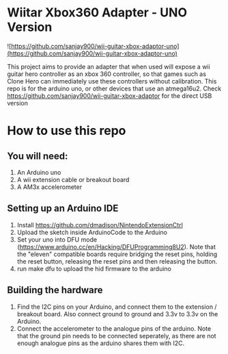 # Wiitar Xbox360 Adapter - UNO Version
![https://github.com/sanjay900/wii-guitar-xbox-adaptor-uno](https://github.com/sanjay900/wii-guitar-xbox-adaptor-uno)

This project aims to provide an adapter that when used will expose a wii guitar hero controller as an xbox 360 controller, so that games such as Clone Hero can immediately use these controllers without calibration. This repo is for the arduino uno, or other devices that use an atmega16u2. Check https://github.com/sanjay900/wii-guitar-xbox-adaptor for the direct USB version

# How to use this repo
## You will need:
1. An Arduino uno
2. A wii extension cable or breakout board
3. A AM3x accelerometer

## Setting up an Arduino IDE
1. Install https://github.com/dmadison/NintendoExtensionCtrl
2. Upload the sketch inside ArduinoCode to the Arduino
3. Set your uno into DFU mode (https://www.arduino.cc/en/Hacking/DFUProgramming8U2). Note that the "eleven" compatible boards require bridging the reset pins, holding the reset button, releasing the reset pins and then releasing the button.
5. run make dfu to upload the hid firmware to the arduino

## Building the hardware
1. Find the I2C pins on your Arduino, and connect them to the extension / breakout board. Also connect ground to ground and 3.3v to 3.3v on the Arduino.
2. Connect the accelerometer to the analogue pins of the arduino. Note that the ground pin needs to be connected seperately, as there are not enough analogue pins as the arduino shares them with I2C.